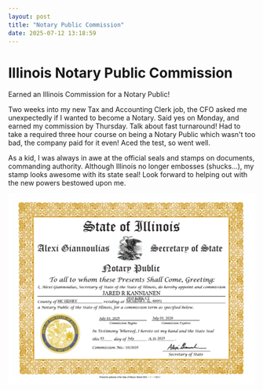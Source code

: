 ```yaml
---
layout: post
title: "Notary Public Commission"
date: 2025-07-12 13:18:59
---
```


# Illinois Notary Public Commission

Earned an Illinois Commission for a Notary Public!  

Two weeks into my new Tax and Accounting Clerk job, the CFO asked me unexpectedly if I wanted to become a Notary.  Said yes on Monday, and earned my commission by Thursday.  Talk about fast turnaround!  Had to take a required three hour course on being a Notary Public which wasn't too bad, the company paid for it even!  Aced the test, so went well.

As a kid, I was always in awe at the official seals and stamps on documents, commanding authority.  Although Illinois no longer embosses (shucks...), my stamp looks awesome with its state seal!  Look forward to helping out with the new powers bestowed upon me.


<img src="https://github.com/peacharonies/blog_site/blob/main/images/2025-07/notary_commission.png">
